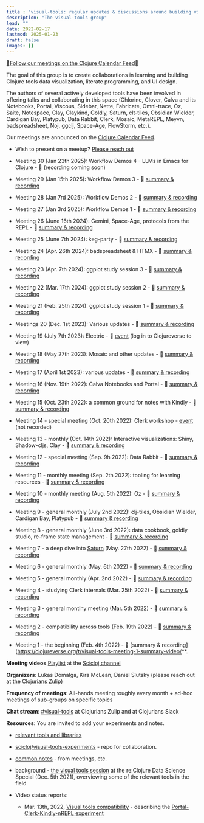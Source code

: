 ```yaml
---
title : "visual-tools: regular updates & discussions around building visual tooling"
description: "The visual-tools group"
lead: ""
date: 2022-02-17
lastmod: 2025-01-23
draft: false
images: []
---
```


[📅Follow our meetings on the Clojure Calendar Feed📅](https://clojureverse.org/t/the-clojure-events-calendar-feed-turns-2/9527)

The goal of this group is to create collaborations in learning and building Clojure tools data visualization, literate programming, and UI design.

The authors of several actively developed tools have been involved in offering talks and collaborating in this space (Chlorine, Clover, Calva and its Notebooks, Portal, Viscous, Sidebar, Nette, Fabricate, Omni-trace, Oz, Saite, Notespace, Clay, Claykind, Goldly, Saturn, clt-tiles, Obsidian Wielder, Cardigan Bay, Platypub, Data Rabbit, Clerk, Mosaic, MetaREPL, Meyvn, badspreadsheet, Noj, ggclj, Space-Age, FlowStorm, etc.).

Our meetings are announced on the [Clojure Calendar Feed](https://clojureverse.org/t/the-clojure-events-calendar-feed-turns-2/).

* Wish to present on a meetup? <a class="btn btn-primary btn-lg px-4 mb-2" href="/docs/community/contact/" role="button">Please reach out</a>

* Meeting 30 (Jan 23th 2025): Workflow Demos 4 - LLMs in Emacs for Clojure - :movie_camera: (recording coming soon)
* Meeting 29 (Jan 15th 2025): Workflow Demos 3 - :movie_camera: [summary & recording](https://clojureverse.org/t/visual-tools-meeting-29-workflow-demos-3-flowstorm-summary-recording/)
* Meeting 28 (Jan 7rd 2025): Workflow Demos 2 - :movie_camera: [summary & recording](https://clojureverse.org/t/visual-tools-meeting-28-workflow-demos-2-emacs-cider-portal-snitch-clj-reload-cursive-neovim-conjure-parinfer-summary-recording/)
* Meeting 27 (Jan 3rd 2025): Workflow Demos 1 - :movie_camera: [summary & recording](https://clojureverse.org/t/visual-tools-meeting-27-workflow-demos-1-emacs-cider-vscode-calva-zulip-summary-recording)
* Meeting 26 (June 16th 2024): Gemini, Space-Age, protocols from the REPL - :movie_camera: [summary & recording](https://clojureverse.org/t/visual-tools-meeting-26-gemini-space-age-protocols-from-the-repl-summary-recording/)
* Meeting 25 (June 7th 2024): keg-party - :movie_camera: [summary & recording](https://clojureverse.org/t/visual-tools-meeting-25-keg-party-and-htmx-summary-recording/)
* Meeting 24 (Apr. 26th 2024): badspreadsheet & HTMX - :movie_camera: [summary & recording](https://clojureverse.org/t/visual-tools-meeting-24-badspreadsheet-and-htmx-summary-recording/)
* Meeting 23 (Apr. 7th 2024): ggplot study session 3 - :movie_camera: [summary & recording](https://clojureverse.org/t/visual-tools-meeting-23-ggplot-study-session-3-summary-recording/)
* Meeting 22 (Mar. 17th 2024): ggplot study session 2 - :movie_camera: [summary & recording](https://clojureverse.org/t/visual-tools-meeting-22-ggplot-study-session-2-summary-recording/)
* Meeting 21 (Feb. 25th 2024): ggplot study session 1 - :movie_camera: [summary & recording](https://clojureverse.org/t/visual-tools-meeting-21-ggplot-study-session-1-summary-recording/)
* Meetings 20 (Dec. 1st 2023): Various updates - :movie_camera: [summary & recording](https://clojureverse.org/t/visual-tools-meeting-20-various-updates-summary-recording-metarepl-timespace-oracle-meyvn-templates-kindly-clay-claykind/)
* Meeting 19 (July 7th 2023): Electric - :calendar: [event](https://clojureverse.org/t/visual-tools-meeting-19-electric-login-for-details/) (log in to Clojureverse to view)
* Meeting 18 (May 27th 2023): Mosaic and other updates - :movie_camera: [summary & recording](https://clojureverse.org/t/visual-tools-meeting-18-mosaic-and-other-updates-summary-recording/)
* Meeting 17 (April 1st 2023): various updates - :movie_camera: [summary & recording](https://clojureverse.org/t/visual-tools-meeting-17-various-updates-summary-recording/)
* Meeting 16 (Nov. 19th 2022): Calva Notebooks and Portal - :movie_camera: [summary & recording](https://clojureverse.org/t/visual-tools-meeting-16-calva-notebooks-portal-summary-recording/)
* Meeting 15 (Oct. 23th 2022): a common ground for notes with Kindly - :movie_camera: [summary & recording](https://clojureverse.org/t/visual-tools-meeting-15-summary-recording-play-teod-eu-kindly/)
* Meeting 14 - special meeting (Oct. 20th 2022): Clerk workshop - [event](https://clojureverse.org/t/visual-tools-meeting-14-clerk-workshop/) (not recorded)
* Meeting 13 - monthly (Oct. 14th 2022): Interactive visualizations: Shiny, Shadow-cljs, Clay - :movie_camera: [summary & recording](https://clojureverse.org/t/visual-tools-meeting-13-interactive-data-visualizatioon-shiny-clojurescript-bayesian-animations/)
* Meeting 12 - special meeting (Sep. 9h 2022): Data Rabbit - :movie_camera: [summary & recording](https://clojureverse.org/t/clojure-visual-tools-meeting-12-summary-video-data-rabbit/)
* Meeting 11 - monthly meeting (Sep. 2th 2022): tooling for learning resources - :movie_camera: [summary & recording](https://clojureverse.org/t/clojure-visual-tools-meeting-11-summary-video-tooling-for-learning-resources-a-peek-into-data-rabbit/9321)
* Meeting 10 - monthly meeting (Aug. 5th 2022): Oz - :movie_camera: [summary & recording](https://clojureverse.org/t/visual-tools-meeting-10-monthly-meeting-oz/)
* Meeting 9 - general monthly (July 2nd 2022): clj-tiles, Obsidian Wielder, Cardigan Bay, Platypub - :movie_camera: [summary & recording](https://clojureverse.org/t/visual-tools-meeting-9-summary-video-clj-tiles-obsidian-wielder-cardigan-bay-platypub/)
* Meeting 8 - general monthly (June 3rd 2022): data cookbook, goldly studio, re-frame state management - :movie_camera: [summary & recording](https://clojureverse.org/t/visual-tools-meeting-8-summary-video-data-cookbook-goldly-studio-re-frame-state-management/)
* Meeting 7 - a deep dive into [Saturn](https://gitlab.com/clj-editors/saturn) (May. 27th 2022) - :movie_camera: [summary & recording](https://clojureverse.org/t/visual-tools-meeting-7-summary-video/)
* Meeting 6 - general monthly (May. 6th 2022) - :movie_camera: [summary & recording](https://clojureverse.org/t/visual-tools-meeting-6-summary-video/)
* Meeting 5 - general monthly (Apr. 2nd 2022) - :movie_camera: [summary & recording](https://clojureverse.org/t/visual-tools-meeting-5-summary-video/)
* Meeting 4 - studying Clerk internals (Mar. 25th 2022) - :movie_camera: [summary & recording](https://clojureverse.org/t/visual-tools-meeting-4-summary-video/)
* Meeting 3 - general montlhy meeting (Mar. 5th 2022) - :movie_camera: [summary & recording](https://clojureverse.org/t/visual-tools-meeting-3-summary-video/)
* Meeting 2 - compatibility across tools (Feb. 19th 2022) - :movie_camera: [summary & recording](https://clojureverse.org/t/visual-tools-meeting-2-summary-video/)
* Meeting 1 - the beginning (Feb. 4th 2022) - :movie_camera: [summary & recording](https://clojureverse.org/t/visual-tools-meeting-1-summary-video/**.

**Meeting videos**
[Playlist](https://www.youtube.com/playlist?list=PLb_VRZPxjMADovzE7xYIzMr68BHXLVzH3) at the [Scicloj channel](https://www.youtube.com/@SciCloj)

**Organizers**: Lukas Domalga, Kira McLean, Daniel Slutsky (please reach out at the [Clojurians Zulip](https://clojurians.zulipchat.com/))

**Frequency of meetings**: All-hands meeting roughly every month + ad-hoc meetings of sub-groups on specific topics

**Chat stream**: [#visual-tools](https://clojurians.zulipchat.com/#narrow/stream/313390-visual-tools) at Clojurians Zulip and at Clojurians Slack

**Resources**:
You are invited to add your experiments and notes.

* [relevant tools and libraries](https://scicloj.github.io/docs/resources/libs/#visual-tools-literate-programming-and-data-visualization)

* [scicloj/visual-tools-experiments](https://github.com/scicloj/visual-tools-experiments) - repo for collaboration.

* [common notes](https://bit.ly/clj-visual-tools-resources) - from meetings, etc.

* background - [the visual tools session](https://www.youtube.com/watch?v=lqb4XlFI-08&list=PLtw0bWXdq7pNyb2NojSGBnCARRuvLxsAc&index=5) at the re:Clojure Data Science Special (Dec. 5th 2021), overviewing some of the relevant tools in the field

* Video status reports:
  * Mar. 13th, 2022, [Visual tools compatibility](https://www.youtube.com/watch?v=e3M4u1XIVTo) - describing the [Portal-Clerk-Kindly-nREPL experiment](https://github.com/scicloj/visual-tools-experiments/tree/main/portal-clerk-kindly-nrepl-1)
